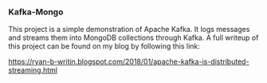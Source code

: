 ### Kafka-Mongo

This project is a simple demonstration of Apache Kafka. It logs messages and streams them into MongoDB collections through Kafka. A full writeup of this project can be found on my blog by following this link:

https://ryan-b-writin.blogspot.com/2018/01/apache-kafka-is-distributed-streaming.html
